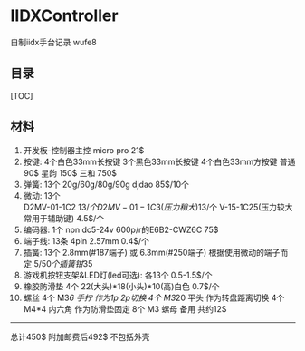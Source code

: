 # IIDXController
自制iidx手台记录
wufe8

## 目录
[TOC]

## 材料
1. 开发板-控制器主控
micro pro 21$
2. 按键: 4个白色33mm长按键 3个黑色33mm长按键 4个白色33mm方按键
普通 90$
星韵 150$
三和 750$
3. 弹簧: 13个 20g/60g/80g/90g
djdao 85$/10个
4. 微动: 13个  
D2MV-01-1C2 13$/个
D2MV-01-1C3(压力稍大) 13$/个
V-15-1C25(压力较大 常用于辅助键) 4.5$/个
5. 编码器: 1个
npn dc5-24v 600p/r的E6B2-CWZ6C 75$
6. 端子线: 13条
4pin 2.57mm 0.4$/个
7. 插簧: 13个
2.8mm(#187端子) 或 6.3mm(#250端子) 根据使用微动的端子而定 5$/50个
插簧钳 35$
8. 游戏机按钮支架&LED灯(led可选): 各13个
0.5-1.5$/个
9. 橡胶防滑垫
4个 22(大头)*18(小头)*10(高)白色 0.7$/个
10. 螺丝
4个 M3*6 手拧 作为1p 2p切换
4个 M3*20 平头 作为转盘距离切换
4个 M4*4 内六角 作为防滑垫固定
8个 M3 螺母 备用
共约12$

--------
总计450$ 附加邮费后492$ 不包括外壳
